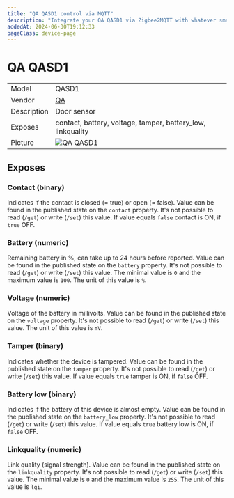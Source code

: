 ```yaml
---
title: "QA QASD1 control via MQTT"
description: "Integrate your QA QASD1 via Zigbee2MQTT with whatever smart home infrastructure you are using without the vendor's bridge or gateway."
addedAt: 2024-06-30T19:12:33
pageClass: device-page
---
```


<!-- !!!! -->
<!-- ATTENTION: This file is auto-generated through docgen! -->
<!-- You can only edit the "Notes"-Section between the two comment lines "Notes BEGIN" and "Notes END". -->
<!-- Do not use h1 or h2 heading within "## Notes"-Section. -->
<!-- !!!! -->

# QA QASD1

|     |     |
|-----|-----|
| Model | QASD1  |
| Vendor  | [QA](/supported-devices/#v=QA)  |
| Description | Door sensor |
| Exposes | contact, battery, voltage, tamper, battery_low, linkquality |
| Picture | ![QA QASD1](https://www.zigbee2mqtt.io/images/devices/QASD1.png) |


<!-- Notes BEGIN: You can edit here. Add "## Notes" headline if not already present. -->


<!-- Notes END: Do not edit below this line -->




## Exposes

### Contact (binary)
Indicates if the contact is closed (= true) or open (= false).
Value can be found in the published state on the `contact` property.
It's not possible to read (`/get`) or write (`/set`) this value.
If value equals `false` contact is ON, if `true` OFF.

### Battery (numeric)
Remaining battery in %, can take up to 24 hours before reported.
Value can be found in the published state on the `battery` property.
It's not possible to read (`/get`) or write (`/set`) this value.
The minimal value is `0` and the maximum value is `100`.
The unit of this value is `%`.

### Voltage (numeric)
Voltage of the battery in millivolts.
Value can be found in the published state on the `voltage` property.
It's not possible to read (`/get`) or write (`/set`) this value.
The unit of this value is `mV`.

### Tamper (binary)
Indicates whether the device is tampered.
Value can be found in the published state on the `tamper` property.
It's not possible to read (`/get`) or write (`/set`) this value.
If value equals `true` tamper is ON, if `false` OFF.

### Battery low (binary)
Indicates if the battery of this device is almost empty.
Value can be found in the published state on the `battery_low` property.
It's not possible to read (`/get`) or write (`/set`) this value.
If value equals `true` battery low is ON, if `false` OFF.

### Linkquality (numeric)
Link quality (signal strength).
Value can be found in the published state on the `linkquality` property.
It's not possible to read (`/get`) or write (`/set`) this value.
The minimal value is `0` and the maximum value is `255`.
The unit of this value is `lqi`.

